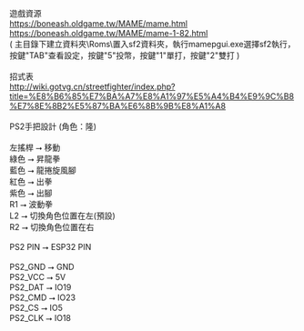 遊戲資源<br>
https://boneash.oldgame.tw/MAME/mame.html<br>
https://boneash.oldgame.tw/MAME/mame-1-82.html<br>
( 主目錄下建立資料夾\Roms\置入sf2資料夾，執行mamepgui.exe選擇sf2執行，按鍵"TAB"查看設定，按鍵"5"投幣，按鍵"1"單打，按鍵"2"雙打 )<br><br>
招式表<br>
http://wiki.gotvg.cn/streetfighter/index.php?title=%E8%B6%85%E7%BA%A7%E8%A1%97%E5%A4%B4%E9%9C%B8%E7%8E%8B2%E5%87%BA%E6%8B%9B%E8%A1%A8<br><br>
PS2手把設計 (角色：隆)<br><br>
左搖桿 ⭢ 移動<br>
綠色 ⭢ 昇龍拳<br>
藍色 ⭢ 龍捲旋風腳<br>
紅色 ⭢ 出拳<br>
紫色 ⭢ 出腳<br>
R1 ⭢ 波動拳<br>
L2 ⭢ 切換角色位置在左(預設)<br>
R2 ⭢ 切換角色位置在右<br><br>
PS2 PIN ⭢ ESP32 PIN<br><br>
PS2_GND ⭢ GND<br>
PS2_VCC ⭢ 5V<br>
PS2_DAT ⭢ IO19<br>
PS2_CMD ⭢ IO23<br>
PS2_CS  ⭢ IO5<br>
PS2_CLK ⭢ IO18

